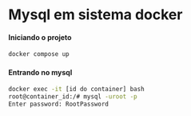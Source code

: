 <h1>Mysql em sistema docker</h1>

#### Iniciando o projeto

```bash
docker compose up
```

#### Entrando no mysql

```bash
docker exec -it [id do container] bash
root@container_id:/# mysql -uroot -p
Enter password: RootPassword
```
